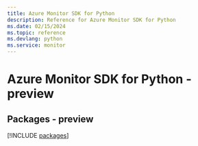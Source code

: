 ```yaml
---
title: Azure Monitor SDK for Python
description: Reference for Azure Monitor SDK for Python
ms.date: 02/15/2024
ms.topic: reference
ms.devlang: python
ms.service: monitor
---
```

# Azure Monitor SDK for Python - preview
## Packages - preview
[!INCLUDE [packages](monitor-index.md)]